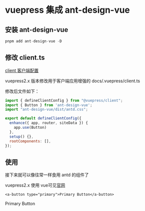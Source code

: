 # vuepress 集成 ant-design-vue

## 安装 ant-design-vue

```javascript
pnpm add ant-design-vue -D
```

## 修改 client.ts

[client 客户端配置](https://v2.vuepress.vuejs.org/zh/advanced/cookbook/usage-of-client-config.html)

vuepress2.x 版本修改用于客户端应用增强的 docs/.vuepress/client.ts

修改后文件如下：

```javascript
import { defineClientConfig } from "@vuepress/client";
import { Button } from 'ant-design-vue';
import "ant-design-vue/dist/antd.css";

export default defineClientConfig({
  enhance({ app, router, siteData }) {
    app.use(Button)
  },
  setup() {},
  rootComponents: [],
});
```

## 使用

接下来就可以像往常一样食用 antd 的组件了

vuepress2.x 使用 vue可见[官网](https://v2.vuepress.vuejs.org/zh/advanced/cookbook/markdown-and-vue-sfc.html)

```vue
<a-button type="primary">Primary Button</a-button>
```

<a-button type="primary">Primary Button</a-button>
